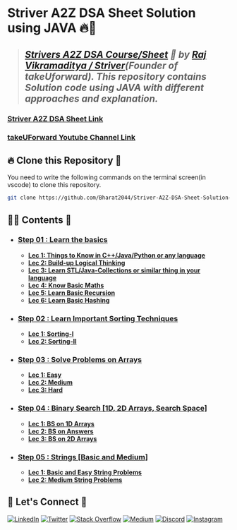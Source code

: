 # **Striver A2Z DSA Sheet Solution using JAVA** 🔥🎯

> ## _[Strivers A2Z DSA Course/Sheet](https://takeuforward.org/strivers-a2z-dsa-course/strivers-a2z-dsa-course-sheet-2/) 🚀 by [Raj Vikramaditya / Striver](https://www.linkedin.com/in/rajstriver/)(Founder of takeUforward). This repository contains Solution code using JAVA with different approaches and explanation._

### [Striver A2Z DSA Sheet Link](https://takeuforward.org/strivers-a2z-dsa-course/strivers-a2z-dsa-course-sheet-2/)
### [takeUForward Youtube Channel Link](https://www.youtube.com/@takeUforward)


## 🔥 **Clone this Repository** 💫

You need to write the following commands on the terminal screen(in vscode) to clone this repository.

```bash
git clone https://github.com/Bharat2044/Striver-A2Z-DSA-Sheet-Solution-using-JAVA.git
```


## 👨‍💻 **Contents** 👀
- ### [Step 01 : Learn the basics](./Step%2001%20:%20Learn%20the%20basics/)
    - [**Lec 1: Things to Know in C++/Java/Python or any language**](./Step%2001%20:%20Learn%20the%20basics/Lec%201:%20Things%20to%20Know%20in%20Java%20or%20any%20language/)
    - [**Lec 2: Build-up Logical Thinking**](./Step%2001%20:%20Learn%20the%20basics/Lec%202:%20Build-up%20Logical%20Thinking/)
    - [**Lec 3: Learn STL/Java-Collections or similar thing in your language**](./Step%2001%20:%20Learn%20the%20basics/Lec%203:%20Learn%20STL,%20Java-Collections%20or%20similar%20thing%20in%20your%20language/)
    - [**Lec 4: Know Basic Maths**](./Step%2001%20:%20Learn%20the%20basics/Lec%204:%20Know%20Basic%20Maths/)
    - [**Lec 5: Learn Basic Recursion**](./Step%2001%20:%20Learn%20the%20basics/Lec%205:%20Learn%20Basic%20Recursion/)
    - [**Lec 6: Learn Basic Hashing**](./Step%2001%20:%20Learn%20the%20basics/Lec%206:%20Learn%20Basic%20Hashing/)

- ### [Step 02 : Learn Important Sorting Techniques](./Step%2002%20:%20Learn%20Important%20Sorting%20Techniques/)
    - [**Lec 1: Sorting-I**](./Step%2002%20:%20Learn%20Important%20Sorting%20Techniques/Lec%201:%20Sorting-I/)
    - [**Lec 2: Sorting-II**](./Step%2002%20:%20Learn%20Important%20Sorting%20Techniques/Lec%202:%20Sorting-II/)

- ### [Step 03 : Solve Problems on Arrays](./Step%2003%20:%20Solve%20Problems%20on%20Arrays%20[Easy%20->%20Medium%20->%20Hard]/)
    - [**Lec 1: Easy**](./Step%2003%20:%20Solve%20Problems%20on%20Arrays%20[Easy%20->%20Medium%20->%20Hard]/Lec%201:%20Easy/)
    - [**Lec 2: Medium**](./Step%2003%20:%20Solve%20Problems%20on%20Arrays%20[Easy%20->%20Medium%20->%20Hard]/Lec%202:%20Medium/)
    - [**Lec 3: Hard**](./Step%2003%20:%20Solve%20Problems%20on%20Arrays%20[Easy%20->%20Medium%20->%20Hard]/Lec%203:%20Hard/)

- ### [Step 04 : Binary Search [1D, 2D Arrays, Search Space]](./Step%2004%20:%20Binary%20Search%20[1D,%202D%20Arrays,%20Search%20Space]/)
    - [**Lec 1: BS on 1D Arrays**](./Step%2004%20:%20Binary%20Search%20[1D,%202D%20Arrays,%20Search%20Space]/Lec%201:%20BS%20on%201D%20Arrays/)
    - [**Lec 2: BS on Answers**](./Step%2004%20:%20Binary%20Search%20[1D,%202D%20Arrays,%20Search%20Space]/Lec%202:%20BS%20on%20Answers/)
    - [**Lec 3: BS on 2D Arrays**](./Step%2004%20:%20Binary%20Search%20[1D,%202D%20Arrays,%20Search%20Space]/Lec%203:%20BS%20on%202D%20Arrays/)
    
- ### [Step 05 : Strings [Basic and Medium]](./Step%2005%20:%20Strings%20[Basic%20and%20Medium]/)
    - [**Lec 1: Basic and Easy String Problems**](./Step%2005%20:%20Strings%20[Basic%20and%20Medium]/Lec%201:%20Basic%20and%20Easy%20String%20Problems/)
    - [**Lec 2: Medium String Problems**](./Step%2005%20:%20Strings%20[Basic%20and%20Medium])


## 🔗 **Let's Connect** 🤝

[![LinkedIn](https://img.shields.io/badge/LinkedIn-%230077B5.svg?logo=linkedin&logoColor=white)](https://www.linkedin.com/in/bharat2044/)
[![Twitter](https://img.shields.io/badge/Twitter-%231DA1F2.svg?logo=Twitter&logoColor=white)](https://twitter.com/bharat__2044)
[![Stack Overflow](https://img.shields.io/badge/-Stackoverflow-FE7A16?logo=stack-overflow&logoColor=white)](https://stackoverflow.com/users/21453213/bharat2044)
<a href='https://medium.com/@Bharat2044' target="_blank"><img alt='Medium' src='https://img.shields.io/badge/Medium-100000?style=plastic&logo=Medium&logoColor=000000&labelColor=475AC7&color=475AC7'/></a>
[![Discord](https://img.shields.io/badge/Discord-%237289DA.svg?logo=discord&logoColor=white)](https://discordapp.com/users/1202345957216231446)
[![Instagram](https://img.shields.io/badge/Instagram-%23E4405F.svg?logo=Instagram&logoColor=white)](https://www.instagram.com/bharat__2044)

